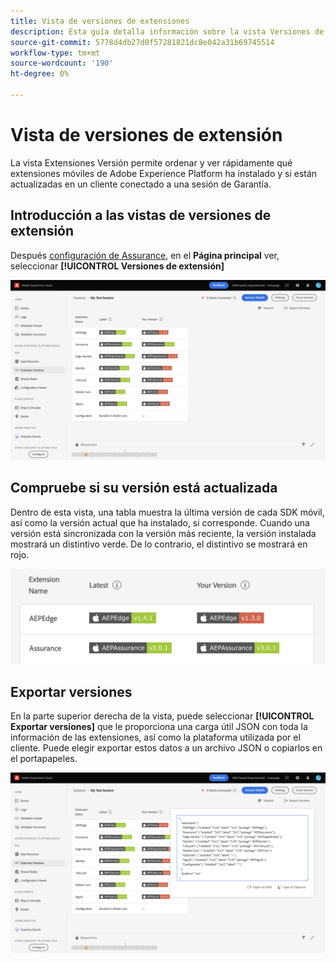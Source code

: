 ```yaml
---
title: Vista de versiones de extensiones
description: Esta guía detalla información sobre la vista Versiones de extensiones en Adobe Experience Platform Assurance.
source-git-commit: 5778d4db27d0f57281821dc8e042a31b69745514
workflow-type: tm+mt
source-wordcount: '190'
ht-degree: 0%

---
```



# Vista de versiones de extensión

La vista Extensiones Versión permite ordenar y ver rápidamente qué extensiones móviles de Adobe Experience Platform ha instalado y si están actualizadas en un cliente conectado a una sesión de Garantía.

## Introducción a las vistas de versiones de extensión

Después [configuración de Assurance](../tutorials/implement-assurance.md), en el **Página principal** ver, seleccionar **[!UICONTROL Versiones de extensión]**

![Versiones de extensión](./images/versions/versions-extension.png)

## Compruebe si su versión está actualizada

Dentro de esta vista, una tabla muestra la última versión de cada SDK móvil, así como la versión actual que ha instalado, si corresponde. Cuando una versión está sincronizada con la versión más reciente, la versión instalada mostrará un distintivo verde. De lo contrario, el distintivo se mostrará en rojo.

![Comparación de versiones de extensión](./images/versions/versions-extension-version.png)

## Exportar versiones

En la parte superior derecha de la vista, puede seleccionar **[!UICONTROL Exportar versiones]** que le proporciona una carga útil JSON con toda la información de las extensiones, así como la plataforma utilizada por el cliente. Puede elegir exportar estos datos a un archivo JSON o copiarlos en el portapapeles.

![Exportación de versiones de extensión](./images/versions/versions-extension-export.png)
